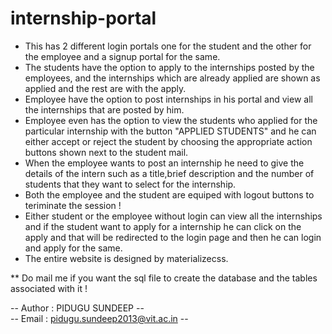 # internship-portal

- This has 2 different login portals one for the student and the other for the employee and a signup portal for the same.
- The students have the option to apply to the internships posted by the employees, and the internships which are already applied are shown as applied and the rest are with the apply.
- Employee have the option to post internships in his portal and view all the internships that are posted by him.
- Employee even has the option to view the students who applied for the particular internship with the button "APPLIED STUDENTS" and he can either accept or reject the student by choosing the appropriate action buttons shown next to the student mail.
- When the employee wants to post an internship he need to give the details of the intern such as a title,brief description and the number of students that they want to select for the internship.
- Both the employee and the student are equiped with logout buttons to teriminate the session !
- Either student or the employee without login can view all the internships and if the student want to apply for a internship he can click on the apply and that will be redirected to the login page and then he can login and apply for the same.
- The entire website is designed by materializecss.

** Do mail me if you want the sql file to create the database and the tables associated with it !

-- Author : PIDUGU SUNDEEP --</br>
-- Email  : pidugu.sundeep2013@vit.ac.in --
